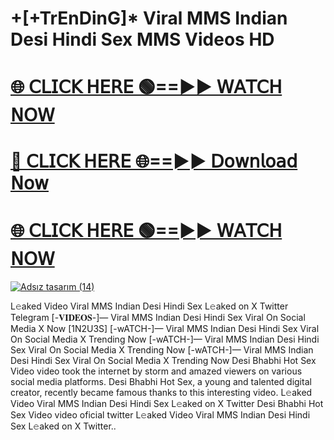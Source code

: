 # +[+TrEnDinG]* Viral MMS Indian Desi Hindi Sex MMS Videos HD

# [🌐 𝖢𝖫𝖨𝖢𝖪 𝖧𝖤𝖱𝖤 🟢==►► 𝖶𝖠𝖳𝖢𝖧 𝖭𝖮𝖶](https://sleeptime0.blogspot.com/2025/03/gitnub.html)

# [🔴 𝖢𝖫𝖨𝖢𝖪 𝖧𝖤𝖱𝖤 🌐==►► 𝖣𝗈𝗐𝗇𝗅𝗈𝖺𝖽 𝖭𝗈𝗐](https://sleeptime0.blogspot.com/2025/03/gitnub.html)

# [🌐 𝖢𝖫𝖨𝖢𝖪 𝖧𝖤𝖱𝖤 🟢==►► 𝖶𝖠𝖳𝖢𝖧 𝖭𝖮𝖶](https://sleeptime0.blogspot.com/2025/03/gitnub.html)

[![Adsız tasarım (14)](https://i.imgur.com/dJHk4Zq.gif)](https://sleeptime0.blogspot.com/2025/03/gitnub.html)


L𝚎aked Video Viral MMS Indian Desi Hindi Sex L𝚎aked on X Twitter Telegram
[-𝐕𝐈𝐃𝐄𝐎𝐒-]—  Viral MMS Indian Desi Hindi Sex Viral On Social Media X Now [1N2U3S]
[-wATCH-]—  Viral MMS Indian Desi Hindi Sex Viral On Social Media X Trending Now
[-wATCH-]—  Viral MMS Indian Desi Hindi Sex Viral On Social Media X Trending Now
[-wATCH-]—  Viral MMS Indian Desi Hindi Sex Viral On Social Media X Trending Now
 Desi Bhabhi Hot Sex Video video took the internet by storm and amazed viewers on various social media platforms. Desi Bhabhi Hot Sex, a young and talented digital creator, recently became famous thanks to this interesting video.
L𝚎aked Video Viral MMS Indian Desi Hindi Sex L𝚎aked on X Twitter
 Desi Bhabhi Hot Sex Video video oficial twitter
 L𝚎aked Video Viral MMS Indian Desi Hindi Sex L𝚎aked on X Twitter..
